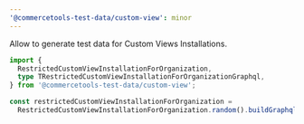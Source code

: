 ```yaml
---
'@commercetools-test-data/custom-view': minor
---
```


Allow to generate test data for Custom Views Installations.

```ts
import {
  RestrictedCustomViewInstallationForOrganization,
  type TRestrictedCustomViewInstallationForOrganizationGraphql,
} from '@commercetools-test-data/custom-view';

const restrictedCustomViewInstallationForOrganization =
  RestrictedCustomViewInstallationForOrganization.random().buildGraphql<TRestrictedCustomViewInstallationForOrganizationGraphql>();
```
